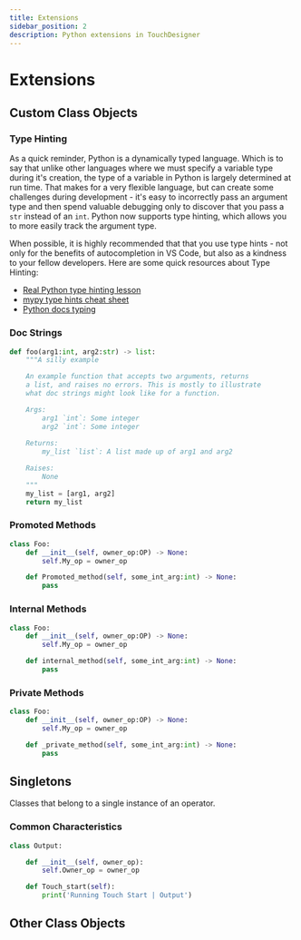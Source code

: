 ```yaml
---
title: Extensions
sidebar_position: 2
description: Python extensions in TouchDesigner
---
```


# Extensions

## Custom Class Objects

### Type Hinting

As a quick reminder, Python is a dynamically typed language. Which is to say that unlike other languages where we must specify a variable type during it's creation, the type of a variable in Python is largely determined at run time. That makes for a very flexible language, but can create some challenges during development - it's easy to incorrectly pass an argument type and then spend valuable debugging only to discover that you pass a `str` instead of an `int`. Python now supports type hinting, which allows you to more easily track the argument type. 

When possible, it is highly recommended that that you use type hints - not only for the benefits of autocompletion in VS Code, but also as a kindness to your fellow developers. Here are some quick resources about Type Hinting:

* [Real Python type hinting lesson]
* [mypy type hints cheat sheet]
* [Python docs typing]

### Doc Strings

```python
def foo(arg1:int, arg2:str) -> list:
    """A silly example

    An example function that accepts two arguments, returns
    a list, and raises no errors. This is mostly to illustrate
    what doc strings might look like for a function.

    Args:
        arg1 `int`: Some integer
        arg2 `int`: Some integer
        
    Returns:
        my_list `list`: A list made up of arg1 and arg2

    Raises:
        None
    """
    my_list = [arg1, arg2]
    return my_list
```

### Promoted Methods

```python
class Foo:
    def __init__(self, owner_op:OP) -> None:
        self.My_op = owner_op

    def Promoted_method(self, some_int_arg:int) -> None:
        pass
```

### Internal Methods

```python
class Foo:
    def __init__(self, owner_op:OP) -> None:
        self.My_op = owner_op

    def internal_method(self, some_int_arg:int) -> None:
        pass
```

### Private Methods

```python
class Foo:
    def __init__(self, owner_op:OP) -> None:
        self.My_op = owner_op

    def _private_method(self, some_int_arg:int) -> None:
        pass
```

## Singletons

Classes that belong to a single instance of an operator. 

### Common Characteristics

```python
class Output:

    def __init__(self, owner_op):
        self.Owner_op = owner_op

    def Touch_start(self):
        print('Running Touch Start | Output')
```

## Other Class Objects

<!-- links -->
[TouchDesigner Extensions]:https://docs.derivative.ca/Extensions
[Real Python type hinting lesson]:https://realpython.com/lessons/type-hinting/
[mypy type hints cheat sheet]:https://mypy.readthedocs.io/en/stable/cheat_sheet_py3.html
[Python docs typing]:https://docs.python.org/3.9/library/typing.html